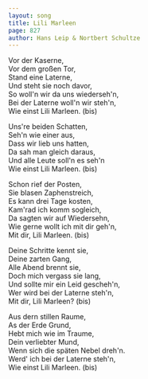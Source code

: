 ```yaml
---
layout: song
title: Lili Marleen
page: 827
author: Hans Leip & Nortbert Schultze
---
```


Vor der Kaserne,  
Vor dem großen Tor,  
Stand eine Laterne,  
Und steht sie noch davor,  
So woll'n wir da uns wiederseh'n,  
Bei der Laterne woll'n wir steh'n,  
Wie einst Lili Marleen. (bis)  

Uns're beiden Schatten,  
Seh'n wie einer aus,  
Dass wir lieb uns hatten,  
Da sah man gleich daraus,  
Und alle Leute soll'n es seh'n  
Wie einst Lili Marleen. (bis)  

Schon rief der Posten,  
Sie blasen Zaphenstreich,  
Es kann drei Tage kosten,  
Kam'rad ich komm sogleich,  
Da sagten wir auf Wiedersehn,  
Wie gerne wollt ich mit dir geh'n,  
Mit dir, Lili Marleen. (bis)  

Deine Schritte kennt sie,  
Deine zarten Gang,  
Alle Abend brennt sie,  
Doch mich vergass sie lang,  
Und sollte mir ein Leid gescheh'n,  
Wer wird bei der Laterne steh'n,  
Mit dir, Lili Marleen? (bis)  

Aus dern stillen Raume,  
As der Erde Grund,  
Hebt mich wie im Traume,  
Dein verliebter Mund,  
Wenn sich die späten Nebel dreh'n.  
Werd' ich bei der Laterne steh'n,  
Wie einst Lili Marleen. (bis)  
